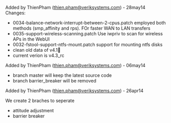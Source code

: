 Added by ThienPham (thien.pham@veriksystems.com) - 28may14
Changes:
- 0034-balance-network-interrupt-between-2-cpus.patch
  employed both methods (smp_affinity and rps). FOr faster WAN to LAN transfers
- 0035-support-wireless-scanning.patch
  Use iwpriv to scan for wireless APs in the WebUI
- 0032-fstool-support-ntfs-mount.patch 
  support for mounting ntfs disks
- clean old data of v4.1
- current verion is v4.3_rc



Added by ThienPham (thien.pham@veriksystems.com) - 06may14
- branch master will keep the latest source code
- branch barrier_breaker will be removed



Added by ThienPham (thien.pham@veriksystems.com) - 26apr14

We create 2 braches to seperate
- attitude adjustment
- barrier breaker
